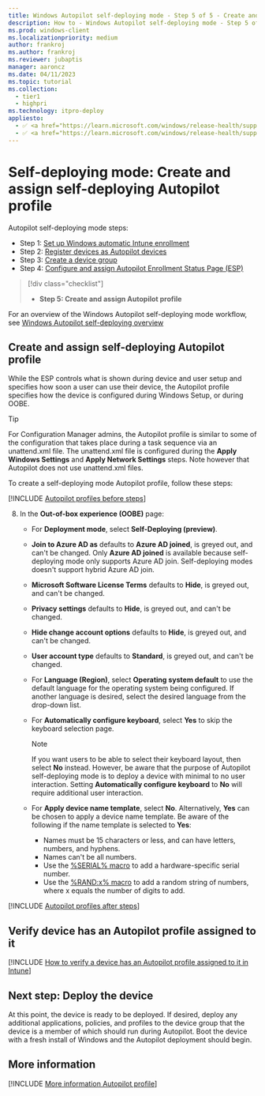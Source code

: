 ```yaml
---
title: Windows Autopilot self-deploying mode - Step 5 of 5 - Create and assign self-deploying mode Autopilot profile
description: How to - Windows Autopilot self-deploying mode - Step 5 of 5 - Create and assign self-deploying mode Autopilot profile.
ms.prod: windows-client
ms.localizationpriority: medium
author: frankroj
ms.author: frankroj
ms.reviewer: jubaptis
manager: aaroncz
ms.date: 04/11/2023
ms.topic: tutorial
ms.collection: 
  - tier1
  - highpri
ms.technology: itpro-deploy
appliesto:
  - ✅ <a href="https://learn.microsoft.com/windows/release-health/supported-versions-windows-client" target="_blank">Windows 11</a>
  - ✅ <a href="https://learn.microsoft.com/windows/release-health/supported-versions-windows-client" target="_blank">Windows 10</a>
---
```


# Self-deploying mode: Create and assign self-deploying Autopilot profile

Autopilot self-deploying mode steps:
- Step 1: [Set up Windows automatic Intune enrollment](self-deploying-automatic-enrollment.md)
- Step 2: [Register devices as Autopilot devices](self-deploying-register-device.md)
- Step 3: [Create a device group](self-deploying-device-group.md)
- Step 4: [Configure and assign Autopilot Enrollment Status Page (ESP)](self-deploying-esp.md)
> [!div class="checklist"]
> - **Step 5: Create and assign Autopilot profile**

For an overview of the Windows Autopilot self-deploying mode workflow, see [Windows Autopilot self-deploying overview](self-deploying-workflow.md)

## Create and assign self-deploying Autopilot profile

While the ESP controls what is shown during device and user setup and specifies how soon a user can use their device, the Autopilot profile specifies how the device is configured during Windows Setup, or during OOBE.

> [!TIP]
>
> For Configuration Manager admins, the Autopilot profile is similar to some of the configuration that takes place during a task sequence via an unattend.xml file. The unattend.xml file is configured during the **Apply Windows Settings** and **Apply Network Settings** steps. Note however that Autopilot does not use unattend.xml files.

To create a self-deploying mode Autopilot profile, follow these steps:

[!INCLUDE [Autopilot profiles before steps](../includes/autopilot-profile-steps-before.md)]

8. In the **Out-of-box experience (OOBE)** page:

      - For **Deployment mode**, select **Self-Deploying (preview)**.

      - **Join to Azure AD as** defaults to **Azure AD joined**, is greyed out, and can't be changed. Only **Azure AD joined** is available because self-deploying mode only supports Azure AD join. Self-deploying modes doesn't support hybrid Azure AD join.

      - **Microsoft Software License Terms** defaults to **Hide**, is greyed out, and can't be changed.

      - **Privacy settings** defaults to **Hide**, is greyed out, and can't be changed.

      - **Hide change account options** defaults to **Hide**, is greyed out, and can't be changed.

      - **User account type**  defaults to **Standard**, is greyed out, and can't be changed.

      - For **Language (Region)**, select **Operating system default** to use the default language for the operating system being configured. If another language is desired, select the desired language from the drop-down list.

      - For **Automatically configure keyboard**, select **Yes** to skip the keyboard selection page.

        > [!NOTE]
        >
        > If you want users to be able to select their keyboard layout, then select **No** instead. However, be aware that the purpose of Autopilot self-deploying mode is to deploy a device with minimal to no user interaction. Setting **Automatically configure keyboard** to **No** will require additional user interaction.

      - For **Apply device name template**, select **No**. Alternatively, **Yes** can be chosen to apply a device name template. Be aware of the following if the name template is selected to **Yes**:

        - Names must be 15 characters or less, and can have letters, numbers, and hyphens.
        - Names can't be all numbers.
        - Use the [%SERIAL% macro](/windows/client-management/mdm/accounts-csp) to add a hardware-specific serial number.
        - Use the [%RAND:x% macro](/windows/client-management/mdm/accounts-csp) to add a random string of numbers, where x equals the number of digits to add.

[!INCLUDE [Autopilot profiles after steps](../includes/autopilot-profile-steps-after.md)]

## Verify device has an Autopilot profile assigned to it

[!INCLUDE [How to verify a device has an Autopilot profile assigned to it in Intune](../includes/verify-autopilot-profile-assignment.md)]

## Next step: Deploy the device

At this point, the device is ready to be deployed. If desired, deploy any additional applications, policies, and profiles to the device group that the device is a member of which should run during Autopilot. Boot the device with a fresh install of Windows and the Autopilot deployment should begin.

## More information

[!INCLUDE [More information Autopilot profile](../includes/more-info-autopilot-profile.md)]
